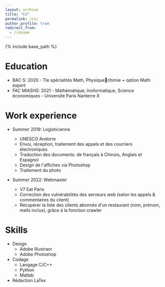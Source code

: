 ```yaml
---
layout: archive
title: "CV"
permalink: /cv/
author_profile: true
redirect_from:
  - /resume
---
```


{% include base_path %}

Education
======
* BAC S: 2020 - Tle spécialités Math, Physiquechimie + option Math expert
* FAC MIASHS: 2021 - Mathématique, Inoformatique, Science économiques - Université Paris Nanterre X

Work experience
======
* Summer 2019: Logisticienne
  * UNESCO Andorre
  * Envoi, réception, traitement des appels et des courriers électroniques
  * Traduction des documents: de français à Chinois, Anglais et Espagnol
  * Design de l'affiches via Photoshop
  * Traitement du photo

* Summer 2022: Webmaster
  * V7 Eat Paris
  * Correction des vulnérabilités des serveurs web (selon les appels & commentaires du client)
  * Récupérer la liste des clients abonnés d'un restaurant (nom, prénom, mails inclus), grâce à la fonction crawler
  
Skills
======
* Design
  * Adobe Illustraor
  * Adobe Photoshop
* Codage
  * Langage C/C++
  * Python
  * Matlab
* Rédaction LaTex
